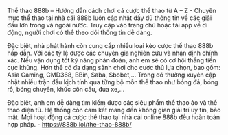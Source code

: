 Thể thao 888b – Hướng dẫn cách chơi cá cược thể thao từ A – Z - Chuyên mục thể thao tại nhà cái 888b luôn cập nhật đầy đủ thông tin về các giải đấu lớn trong và ngoài nước. Truy cập vào trang chủ hoặc tải app về di động, người chơi có thể theo dõi thông tin dễ dàng.

Đặc biệt, nhà phát hành còn cung cấp nhiều loại kèo cược thể thao 888b hấp dẫn. Với các tỷ lệ được các chuyên gia nghiên cứu và nhận định chính xác. Nếu vận dụng tốt kỹ năng phán đoán, anh em sẽ có cơ hội thắng tiền cực khủng. Hơn thế có đa dạng sảnh chơi cho cược thủ lựa chọn, bao gồm: Asia Gaming, CMD368, BBin, Saba, Sbobet,… Trong đó thường xuyên cập nhật nhiều trận đấu kịch tính qua từng bộ môn thể thao như bóng đá, bóng rổ, bóng chuyền, khúc côn cầu, đua xe,…

Đặc biệt, anh em dễ dàng tìm kiếm được các siêu phẩm thể thao ảo và thể thao điện tử. Hệ thống còn cam kết mang đến không gian giải trí uy tín, bảo mật. Mọi hoạt động cá cược thể thao tại nhà cái online 888b đều hoàn toàn hợp pháp. - https://888b.lol/the-thao-888b/
